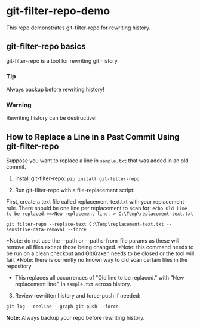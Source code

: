 # git-filter-repo-demo

This repo demonstrates git-filter-repo for rewriting history.

## git-filter-repo basics

git-filter-repo is a tool for rewriting git history.

### Tip

Always backup before rewriting history!

### Warning

Rewriting history can be destructive!

## How to Replace a Line in a Past Commit Using git-filter-repo

Suppose you want to replace a line in `sample.txt` that was added in an old commit.

1. Install git-filter-repo:
```pip install git-filter-repo```

2. Run git-filter-repo with a file-replacement script:

First, create a text file called replacement-text.txt with your replacement rule. There should be one line per replacement to scan for:
```echo Old line to be replaced.==>New replacement line. > C:\Temp\replacement-text.txt```

```git filter-repo --replace-text C:\Temp\replacement-text.txt --sensitive-data-removal --force```

*Note: do not use the --path or --paths-from-file params as these will remove all files except those being changed.
*Note: this command needs to be run on a clean checkout and GitKraken needs to be closed or the tool will fail.
*Note: there is currently no known way to old scan certain files in the repository

- This replaces all occurrences of "Old line to be replaced." with "New replacement line." in `sample.txt` across history.

3. Review rewritten history and force-push if needed:

```git log --oneline --graph git push --force```

**Note:** Always backup your repo before rewriting history.

